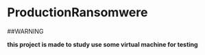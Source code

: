 # ProductionRansomwere

##WARNING

**this project is made to study use some virtual machine for testing**
